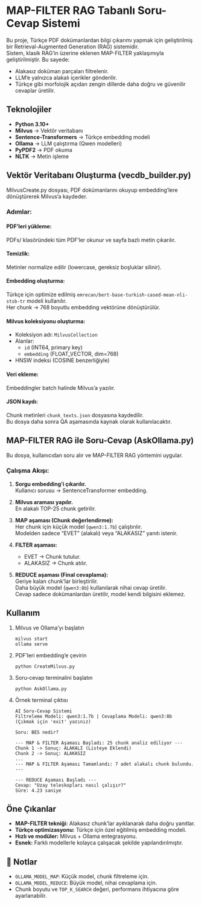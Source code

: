 # MAP-FILTER RAG Tabanlı Soru-Cevap Sistemi

Bu proje, Türkçe PDF dokümanlardan bilgi çıkarımı yapmak için geliştirilmiş bir Retrieval-Augmented Generation (RAG) sistemidir.  
Sistem, klasik RAG’in üzerine eklenen MAP-FILTER yaklaşımıyla geliştirilmiştir. Bu sayede:

- Alakasız doküman parçaları filtrelenir.
- LLM’e yalnızca alakalı içerikler gönderilir.
- Türkçe gibi morfolojik açıdan zengin dillerde daha doğru ve güvenilir cevaplar üretilir.

## Teknolojiler

- **Python 3.10+**
- **Milvus** → Vektör veritabanı
- **Sentence-Transformers** → Türkçe embedding modeli
- **Ollama** → LLM çalıştırma (Qwen modelleri)
- **PyPDF2** → PDF okuma
- **NLTK** → Metin işleme


## Vektör Veritabanı Oluşturma (vecdb_builder.py)

MilvusCreate.py dosyası, PDF dokümanlarını okuyup embedding’lere dönüştürerek Milvus’a kaydeder.

### Adımlar:

#### PDF’leri yükleme:
PDFs/ klasöründeki tüm PDF’ler okunur ve sayfa bazlı metin çıkarılır.

#### Temizlik:
Metinler normalize edilir (lowercase, gereksiz boşluklar silinir).

#### Embedding oluşturma:
Türkçe için optimize edilmiş `emrecan/bert-base-turkish-cased-mean-nli-stsb-tr` modeli kullanılır.  
Her chunk → 768 boyutlu embedding vektörüne dönüştürülür.

#### Milvus koleksiyonu oluşturma:

- Koleksiyon adı: `MilvusCollection`
- Alanlar:
  - `id` (INT64, primary key)
  - `embedding` (FLOAT_VECTOR, dim=768)
- HNSW indeksi (COSINE benzerliğiyle)

#### Veri ekleme:
Embeddingler batch halinde Milvus’a yazılır.

#### JSON kaydı:
Chunk metinleri `chunk_texts.json` dosyasına kaydedilir.  
Bu dosya daha sonra QA aşamasında kaynak olarak kullanılacaktır.

## MAP-FILTER RAG ile Soru-Cevap (AskOllama.py)

Bu dosya, kullanıcıdan soru alır ve MAP-FILTER RAG yöntemini uygular.

### Çalışma Akışı:

1. **Sorgu embedding’i çıkarılır.**  
   Kullanıcı sorusu → SentenceTransformer embedding.

2. **Milvus araması yapılır.**  
   En alakalı TOP-25 chunk getirilir.

3. **MAP aşaması (Chunk değerlendirme):**  
   Her chunk için küçük model (`qwen3:1.7b`) çalıştırılır.  
   Modelden sadece “EVET” (alakalı) veya “ALAKASIZ” yanıtı istenir.

4. **FILTER aşaması:**  
   - EVET → Chunk tutulur.  
   - ALAKASIZ → Chunk atılır.

5. **REDUCE aşaması (Final cevaplama):**  
   Geriye kalan chunk’lar birleştirilir.  
   Daha büyük model (`qwen3:8b`) kullanılarak nihai cevap üretilir.  
   Cevap sadece dokümanlardan üretilir, model kendi bilgisini eklemez.

## Kullanım

1. Milvus ve Ollama’yı başlatın  
   ```
   milvus start
   ollama serve
   ```

2. PDF’leri embedding’e çevirin  
   ```
   python CreateMilvus.py
   ```

3. Soru-cevap terminalini başlatın  
   ```
   python AskOllama.py
   ```

4. Örnek terminal çıktısı  
   ```
   AI Soru-Cevap Sistemi
   Filtreleme Modeli: qwen3:1.7b | Cevaplama Modeli: qwen3:8b
   (Çıkmak için 'exit' yazınız)

   Soru: BES nedir?

   --- MAP & FILTER Aşaması Başladı: 25 chunk analiz ediliyor ---
   Chunk 1 -> Sonuç: ALAKALI (Listeye Eklendi)
   Chunk 2 -> Sonuç: ALAKASIZ
   ...
   --- MAP & FILTER Aşaması Tamamlandı: 7 adet alakalı chunk bulundu. ---

   --- REDUCE Aşaması Başladı ---
   Cevap: "Uzay teleskopları nasıl çalışır?"
   Süre: 4.23 saniye
   ```

## Öne Çıkanlar

- **MAP-FILTER tekniği:** Alakasız chunk’lar ayıklanarak daha doğru yanıtlar.
- **Türkçe optimizasyonu:** Türkçe için özel eğitilmiş embedding modeli.
- **Hızlı ve modüler:** Milvus + Ollama entegrasyonu.
- **Esnek:** Farklı modellerle kolayca çalışacak şekilde yapılandırılmıştır.

## 📌 Notlar

- `OLLAMA_MODEL_MAP`: Küçük model, chunk filtreleme için.
- `OLLAMA_MODEL_REDUCE`: Büyük model, nihai cevaplama için.
- Chunk boyutu ve `TOP_K_SEARCH` değeri, performans ihtiyacına göre ayarlanabilir.
